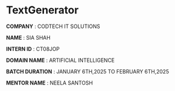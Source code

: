 # TextGenerator

**COMPANY** : CODTECH IT SOLUTIONS

**NAME** : SIA SHAH

**INTERN ID** : CT08JOP

**DOMAIN NAME** : ARTIFICIAL INTELLIGENCE

**BATCH DURATION** : JANUARY 6TH,2025 TO FEBRUARY 6TH,2025

**MENTOR NAME** : NEELA SANTOSH
